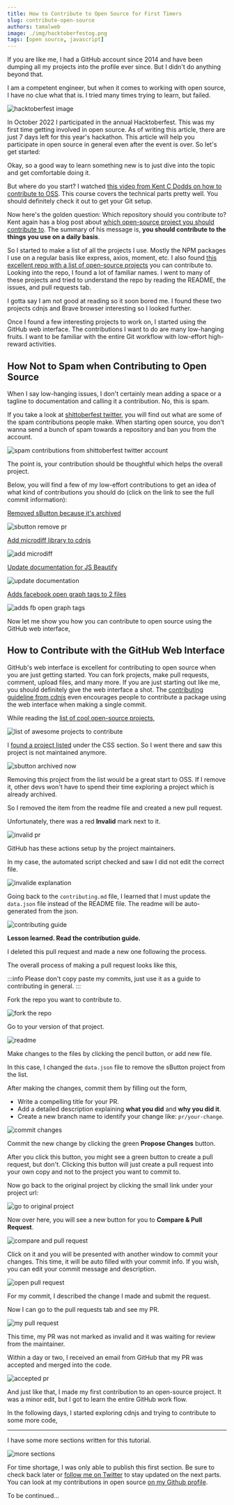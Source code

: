 ```yaml
---
title: How to Contribute to Open Source for First Timers
slug: contribute-open-source
authors: tamalweb
image: ./img/hacktoberfestog.png
tags: [open source, javascript]
---
```


If you are like me, I had a GitHub account since 2014 and have been dumping all my projects into the profile ever since. But I didn't do anything beyond that.

I am a competent engineer, but when it comes to working with open source, I have no clue what that is. I tried many times trying to learn, but failed.

![hacktoberfest image](./img/hacktoberfestog.png)

In October 2022 I participated in the annual Hacktoberfest. This was my first time getting involved in open source. As of writing this article, there are just 7 days left for this year's hackathon. This article will help you participate in open source in general even after the event is over. So let's get started:

<!-- truncate -->

Okay, so a good way to learn something new is to just dive into the topic and get comfortable doing it. 

But where do you start? I watched [this video from Kent C Dodds on how to contribute to OSS](https://egghead.io/courses/how-to-contribute-to-an-open-source-project-on-github). This course covers the technical parts pretty well. You should definitely check it out to get your Git setup.

Now here's the golden question: Which repository should you contribute to? Kent again has a blog post about [which open-source project you should contribute to](https://kcd.im/what-oss). The summary of his message is, **you should contribute to the things you use on a daily basis**.

So I started to make a list of all the projects I use. Mostly the NPM packages I use on a regular basis like express, axios, moment, etc. I also found [this excellent repo with a list of open-source projects](https://github.com/MunGell/awesome-for-beginners) you can contribute to. Looking into the repo, I found a lot of familiar names. I went to many of these projects and tried to understand the repo by reading the README, the issues, and pull requests tab. 

I gotta say I am not good at reading so it soon bored me. I found these two projects cdnjs and Brave browser interesting so I looked further. 

Once I found a few interesting projects to work on, I started using the GitHub web interface. The contributions I want to do are many low-hanging fruits. I want to be familiar with the entire Git workflow with low-effort high-reward activities.

## How Not to Spam when Contributing to Open Source

When I say low-hanging issues, I don't certainly mean adding a space or a tagline to documentation and calling it a contribution. No, this is spam.

If you take a look at [shittoberfest twitter](https://twitter.com/shitoberfest), you will find out what are some of the spam contributions people make. When starting open source, you don't wanna send a bunch of spam towards a repository and ban you from the account.

![spam contributions from shittoberfest twitter account](./img/shittoberfest.png)

The point is, your contribution should be thoughtful which helps the overall project.

Below, you will find a few of my low-effort contributions to get an idea of what kind of contributions you should do (click on the link to see the full commit information):

[Removed sButton because it's archived](https://github.com/MunGell/awesome-for-beginners/pull/1132)

![sbutton remove pr](./img/sbutton.png)

[Add microdiff library to cdnjs](https://github.com/cdnjs/packages/pull/1366)

![add microdiff](./img/microdiff.png)

[Update documentation for JS Beautify](https://github.com/beautify-web/js-beautify/pull/2107)

![update documentation](./img/webbrowser.png)

[Adds facebook open graph tags to 2 files](https://github.com/theritikchoure/carrierjs/pull/6)

![adds fb open graph tags](./img/fbog.png)

Now let me show you how you can contribute to open source using the GitHub web interface,

## How to Contribute with the GitHub Web Interface

GitHub's web interface is excellent for contributing to open source when you are just getting started. You can fork projects, make pull requests, comment, upload files, and many more. If you are just starting out like me, you should definitely give the web interface a shot. The [contributing guideline from cdnjs](https://github.com/cdnjs/packages/blob/master/CONTRIBUTING.md#make-changes-to-your-fork) even encourages people to contribute a package using the web interface when making a single commit.

While reading the [list of cool open-source projects](https://github.com/MunGell/awesome-for-beginners),

![list of awesome projects to contribute](./img/awesomepr.png)

I [found a project listed](https://github.com/sButtons/sbuttons) under the CSS section. So I went there and saw this project is not maintained anymore.

![sbutton archived now](./img/sbuttonarchived.png)

Removing this project from the list would be a great start to OSS. If I remove it, other devs won't have to spend their time exploring a project which is already archived.

So I removed the item from the readme file and created a new pull request.

Unfortunately, there was a red **Invalid** mark next to it. 

![invalid pr](./img/invalid.png)

GitHub has these actions setup by the project maintainers. 

In my case, the automated script checked and saw I did not edit the correct file.

![invalide explanation](./img/invalidexplanation.png)

Going back to the `contributing.md` file, I learned that I must update the `data.json` file instead of the README file. The readme will be auto-generated from the json. 

![contributing guide](./img/contributingguide.png)

**Lesson learned. Read the contribution guide.**

I deleted this pull request and made a new one following the process.

The overall process of making a pull request looks like this,

:::info
Please don't copy paste my commits, just use it as a guide to contributing in general.
:::

Fork the repo you want to contribute to.

![fork the repo](./img/fork.png)

Go to your version of that project.

![readme](./img/yourversion.png)

Make changes to the files by clicking the pencil button, or add new file.

In this case, I changed the `data.json` file to remove the sButton project from the list.

After making the changes, commit them by filling out the form,

- Write a compelling title for your PR. 
- Add a detailed description explaining **what you did** and **why you did it**. 
- Create a new branch name to identify your change like: `pr/your-change`.

![commit changes](./img/commitchanges.png)

Commit the new change by clicking the green **Propose Changes** button.

After you click this button, you might see a green button to create a pull request, but don't. Clicking this button will just create a pull request into your own copy and not to the project you want to commit to.

Now go back to the original project by clicking the small link under your project url:

![go to original project](./img/mainproject.png)

Now over here, you will see a new button for you to **Compare & Pull Request**. 

![compare and pull request](./img/createpullrequest.png)

Click on it and you will be presented with another window to commit your changes. This time, it will be auto filled with your commit info. If you wish, you can edit your commit message and description.

![open pull request](./img/openpull.png)

For my commit, I described the change I made and submit the request.

Now I can go to the pull requests tab and see my PR.

![my pull request](./img/mypullrequest.png)

This time, my PR was not marked as invalid and it was waiting for review from the maintainer.

Within a day or two, I received an email from GitHub that my PR was accepted and merged into the code.

![accepted pr](./img/accepted.png)

And just like that, I made my first contribution to an open-source project. It was a minor edit, but I got to learn the entire GitHub work flow.

In the following days, I started exploring cdnjs and trying to contribute to some more code,

* * *

I have some more sections written for this tutorial. 

![more sections](./img/moresections.png)

For time shortage, I was only able to publish this first section. Be sure to check back later or [follow me on Twitter](https://twitter.com/tamalchow) to stay updated on the next parts. You can look at my contributions in open source [on my Github profile](https://github.com/tamalchowdhury).

To be continued...

